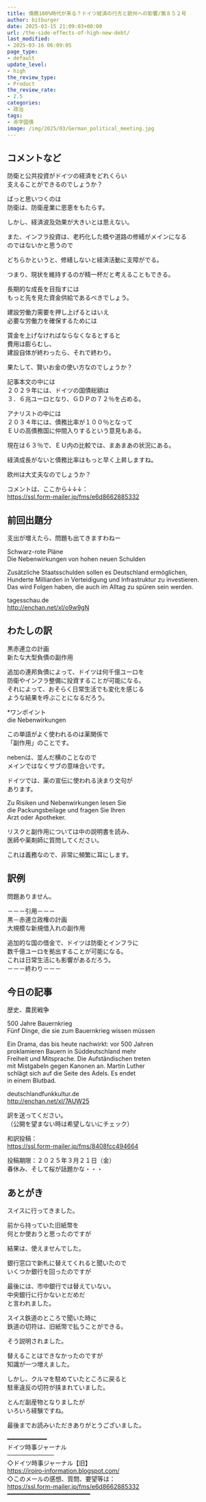 ```yaml
---
title: 債務100%時代が来る？ドイツ経済の行方と欧州への影響/第８５２号
author: bitburger
date: 2025-03-15 21:09:03+00:00
url: /the-side-effects-of-high-new-debt/
last_modified:
- 2025-03-16 06:09:05
page_type:
- default
update_level:
- high
the_review_type:
- Product
the_review_rate:
- 2.5
categories:
- 政治
tags:
- 赤字国債
image: /img/2025/03/German_political_meeting.jpg
---
```

## コメントなど 

防衛と公共投資がドイツの経済をどれくらい  
支えることができるのでしょうか？

ぱっと思いつくのは  
防衛は、防衛産業に恩恵をもたらす。

しかし、経済波及効果が大きいとは思えない。

また、インフラ投資は、老朽化した橋や道路の修繕がメインになる  
のではないかと思うので

どちらかというと、修繕しないと経済活動に支障がでる。

つまり、現状を維持するのが精一杯だと考えることもできる。

長期的な成長を目指すには  
もっと先を見た資金供給であるべきでしょう。

建設労働力需要を押し上げるとはいえ  
必要な労働力を確保するためには

賃金を上げなければならなくなるとすると  
費用は膨らむし、  
建設自体が終わったら、それで終わり。

果たして、賢いお金の使い方なのでしょうか？

記事本文の中には  
<span class="bold-red">２０２９年</span>には、ドイツの国債総額は  
<span class="bold-red">３．６兆ユーロ</span>となり、<span class="bold-red">ＧＤＰの７２％</span>を占める。

アナリストの中には  
<span class="bold-red">２０３４年には、債務比率が１００％</span>となって  
ＥＵの高債務国に仲間入りするという意見もある。

現在は６３％で、ＥＵ内の比較では、まあまあの状況にある。

経済成長がないと債務比率はもっと早く上昇しますね。

欧州は大丈夫なのでしょうか？

コメントは、ここから↓↓↓：  
<https://ssl.form-mailer.jp/fms/e6d8662885332>

## 前回出題分 

支出が増えたら、問題も出てきますわねー

Schwarz-rote Pläne  
Die Nebenwirkungen von hohen neuen Schulden

Zusätzliche Staatsschulden sollen es Deutschland ermöglichen,  
Hunderte Milliarden in Verteidigung und Infrastruktur zu investieren.  
Das wird Folgen haben, die auch im Alltag zu spüren sein werden.

tagesschau.de  
<http://enchan.net/xl/o9w9gN>

## わたしの訳 

黒赤連立の計画  
新たな大型負債の副作用

追加の連邦負債によって、ドイツは何千億ユーロを  
防衛やインフラ整備に投資することが可能になる。  
それによって、おそらく日常生活でも変化を感じる  
ような結果を呼ぶことになるだろう。

*ワンポイント  
die Nebenwirkungen

この単語がよく使われるのは薬関係で  
「副作用」のことです。

nebenは、並んだ横のことなので  
メインではなくサブの意味合いです。

ドイツでは、薬の宣伝に使われる決まり文句が  
あります。

Zu Risiken und Nebenwirkungen lesen Sie  
die Packungsbeilage und fragen Sie Ihren  
Arzt oder Apotheker.

リスクと副作用については中の説明書を読み、  
医師や薬剤師に質問してください。

これは義務なので、非常に頻繁に耳にします。

## 訳例 

問題ありません。

－－－引用－－－  
黒－赤連立政権の計画  
大規模な新規借入れの副作用

追加的な国の借金で、ドイツは防衛とインフラに  
数千億ユーロを拠出することが可能になる。  
これは日常生活にも影響があるだろう。  
－－－終わり－－－

## 今日の記事 

歴史、農民戦争

500 Jahre Bauernkrieg  
Fünf Dinge, die sie zum Bauernkrieg wissen müssen

Ein Drama, das bis heute nachwirkt: vor 500 Jahren  
proklamieren Bauern in Süddeutschland mehr  
Freiheit und Mitsprache. Die Aufständischen treten  
mit Mistgabeln gegen Kanonen an. Martin Luther  
schlägt sich auf die Seite des Adels. Es endet  
in einem Blutbad.

deutschlandfunkkultur.de  
<http://enchan.net/xl/7AUW25>

訳を送ってください。  
（公開を望まない時は希望しないにチェック）

和訳投稿：  
<https://ssl.form-mailer.jp/fms/8408fcc494664>

投稿期限：２０２５年３月２１日（金）  
春休み、そして桜が話題かな・・・

## あとがき 

スイスに行ってきました。

前から持っていた旧紙幣を  
何とか使おうと思ったのですが

結果は、使えませんでした。

銀行窓口で新札に替えてくれると聞いたので  
いくつか銀行を回ったのですが

最後には、市中銀行では替えていない。  
中央銀行に行かないとだめだ  
と言われました。

スイス鉄道のところで聞いた時に  
鉄道の切符は、旧紙幣で払うことができる。

そう説明されました。

替えることはできなかったのですが  
知識が一つ増えました。

しかし、クルマを駐めていたところに戻ると  
駐車違反の切符が挟まれていました。

とんだ副産物となりましたが  
いろいろ経験ですね。

最後までお読みいただきありがとうございました。

━━━━━━━━━━━  
ドイツ時事ジャーナル  
───────────  
◇ドイツ時事ジャーナル【旧】  
<https://iroiro-information.blogspot.com/>  
◇このメールの感想、質問、要望等は：  
<https://ssl.form-mailer.jp/fms/e6d8662885332>  
━━━━━━━━━━━━━━━━━━━━━━━